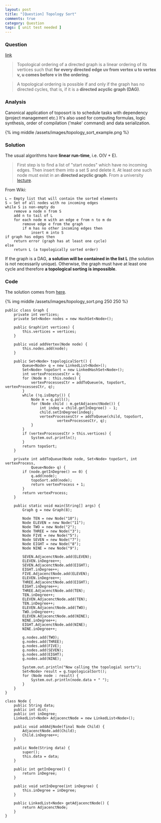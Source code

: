 ```yaml
---
layout: post
title: "[Question] Topology Sort"
comments: true
category: Question
tags: [ unit test needed ]
---
```


### Question 

[link](http://en.wikipedia.org/wiki/Topological_sorting)

> Topological ordering of a directed graph is a linear ordering of its vertices such that __for every directed edge uv from vertex u to vertex v, u comes before v in the ordering__. 

> A topological ordering is possible if and only if the graph has no directed cycles, that is, if it is a __directed acyclic graph (DAG)__. 

### Analysis

Canonical application of toposort is to schedule tasks with dependency (project management etc.) It's also used for computing formulas, logic synthesis, order of compilation ('make' command) and data serialization. 

{% img middle /assets/images/topology_sort_example.png %}

### Solution

The usual algorithms have __linear run-time__, i.e. O(V + E). 

> First step is to find a list of "start nodes" which have no incoming edges. Then insert them into a set S and delete it. At least one such node must exist in an __directed acyclic graph__. From a university [lecture](https://courses.cs.washington.edu/courses/cse326/03wi/lectures/RaoLect20.pdf). 

From Wiki: 

    L ← Empty list that will contain the sorted elements
    S ← Set of all nodes with no incoming edges
    while S is non-empty do
        remove a node n from S
        add n to tail of L
        for each node m with an edge e from n to m do
            remove edge e from the graph
            if m has no other incoming edges then
                insert m into S
    if graph has edges then
        return error (graph has at least one cycle)
    else 
        return L (a topologically sorted order)

If the graph is a DAG, __a solution will be contained in the list L__ (the solution is not necessarily unique). Otherwise, the graph must have at least one cycle and therefore __a topological sorting is impossible__.

### Code

The solution comes from [here](http://codereview.stackexchange.com/questions/44689/topological-sort-in-java). 

{% img middle /assets/images/topology_sort.png 250 250 %}

    public class Graph {
        private int vertices;
        private Set<Node> nodes = new HashSet<Node>();

        public Graph(int vertices) {
            this.vertices = vertices;
        }

        public void addVertex(Node node) {
            this.nodes.add(node);
        }

        public Set<Node> topologicalSort() {
            Queue<Node> q = new LinkedList<Node>();
            Set<Node> topoSort = new LinkedHashSet<Node>();
            int vertexProcessesCtr = 0;
            for (Node m : this.nodes) {
                vertexProcessesCtr = addToQueue(m, topoSort, vertexProcessesCtr, q);
            }
            while (!q.isEmpty()) {
                Node m = q.poll();
                for (Node child : m.getAdjacenctNode()) {
                    int indeq = child.getInDegree() - 1;
                    child.setInDegree(indeq);
                    vertexProcessesCtr = addToQueue(child, topoSort,
                            vertexProcessesCtr, q);
                }
            }
            if (vertexProcessesCtr > this.vertices) {
                System.out.println();
            }
            return topoSort;
        }

        private int addToQueue(Node node, Set<Node> topoSort, int vertexProcess,
                Queue<Node> q) {
            if (node.getInDegree() == 0) {
                q.add(node);
                topoSort.add(node);
                return vertexProcess + 1;
            }
            return vertexProcess;
        }

        public static void main(String[] args) {
            Graph g = new Graph(8);

            Node TEN = new Node("10");
            Node ELEVEN = new Node("11");
            Node TWO = new Node("2");
            Node THREE = new Node("3");
            Node FIVE = new Node("5");
            Node SEVEN = new Node("7");
            Node EIGHT = new Node("8");
            Node NINE = new Node("9");

            SEVEN.AdjacenctNode.add(ELEVEN);
            ELEVEN.inDegree++;
            SEVEN.AdjacenctNode.add(EIGHT);
            EIGHT.inDegree++;
            FIVE.AdjacenctNode.add(ELEVEN);
            ELEVEN.inDegree++;
            THREE.AdjacenctNode.add(EIGHT);
            EIGHT.inDegree++;
            THREE.AdjacenctNode.add(TEN);
            TEN.inDegree++;
            ELEVEN.AdjacenctNode.add(TEN);
            TEN.inDegree++;
            ELEVEN.AdjacenctNode.add(TWO);
            TWO.inDegree++;
            ELEVEN.AdjacenctNode.add(NINE);
            NINE.inDegree++;
            EIGHT.AdjacenctNode.add(NINE);
            NINE.inDegree++;

            g.nodes.add(TWO);
            g.nodes.add(THREE);
            g.nodes.add(FIVE);
            g.nodes.add(SEVEN);
            g.nodes.add(EIGHT);
            g.nodes.add(NINE);

            System.out.println("Now calling the topologial sorts");
            Set<Node> result = g.topologicalSort();
            for (Node node : result) {
                System.out.println(node.data + " ");
            }
        }
    }

    class Node {
        public String data;
        public int dist;
        public int inDegree;
        LinkedList<Node> AdjacenctNode = new LinkedList<Node>();

        public void addAdjNode(final Node Child) {
            AdjacenctNode.add(Child);
            Child.inDegree++;
        }

        public Node(String data) {
            super();
            this.data = data;
        }

        public int getInDegree() {
            return inDegree;
        }

        public void setInDegree(int inDegree) {
            this.inDegree = inDegree;
        }

        public LinkedList<Node> getAdjacenctNode() {
            return AdjacenctNode;
        }
    }
